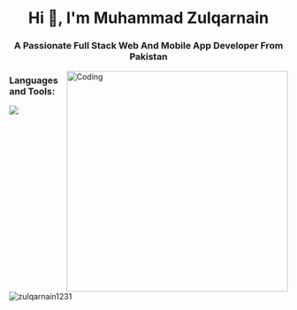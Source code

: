 
<h1 align="center">Hi 👋, I'm Muhammad Zulqarnain</h1>
<h3 align="center">A Passionate Full Stack Web And Mobile App Developer From Pakistan</h3>
<img align="right"alt="Coding"width="400"src="https://qph.cf2.quoracdn.net/main-qimg-fa7b4bdc3b2f73e749e5c2c646d4ae13">





<p align="left">
</p>

<h3 align="left">Languages and Tools:</h3>
<p align="left"> 
<a href="https://skillicons.dev">
    <img src="https://skillicons.dev/icons?i=git,react,nextjs,javascript,jquery,html,css,bootstrap,typescript,materialui,tailwindcss,mongodb,mysql,nodejs,expressjs,vscode,postman" />
  </a>
</p>

<p><img align="center" src="https://github-readme-stats.vercel.app/api/top-langs?username=zulqarnain1231&show_icons=true&locale=en&layout=compact" alt="zulqarnain1231" /></p>
